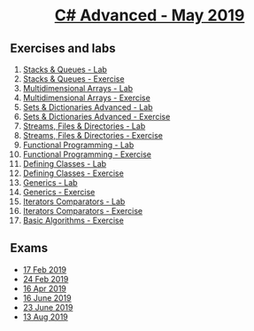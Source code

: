 
# <a href="https://softuni.bg/trainings/2348/csharp-advanced-may-2019"><p align="center"> C# Advanced - May 2019<p>
</a>



## Exercises and labs
1. <a href="https://github.com/PhilShishov/Software-University/tree/master/C%23%20Advanced/Homeworks/01.StacksAndQueues_Lab" > Stacks & Queues - Lab</a> 
2. <a href="https://github.com/PhilShishov/Software-University/tree/master/C%23Advanced/Homeworks/01.StacksAndQueues_Exercise" > Stacks & Queues - Exercise</a> 
3. <a href="https://github.com/PhilShishov/Software-University/tree/master/C%23Advanced/Homeworks/02.MultidimensionalArrays_Lab" > Multidimensional Arrays - Lab</a> 
4. <a href="https://github.com/PhilShishov/Software-University/tree/master/C%23Advanced/Homeworks/02.MultidimensionalArrays_Exercise" > Multidimensional Arrays - Exercise</a> 
5. <a href="https://github.com/PhilShishov/Software-University/tree/master/C%23Advanced/Homeworks/03.SetsAndDictionariesAdvanced_Lab" > Sets & Dictionaries Advanced - Lab</a>
6. <a href="https://github.com/PhilShishov/Software-University/tree/master/C%23Advanced/Homeworks/03.SetsAndDictionariesAdvanced_Exercise" > Sets & Dictionaries Advanced - Exercise</a>
7. <a href="https://github.com/PhilShishov/Software-University/tree/master/C%23Advanced/Homeworks/04.StreamsFilesAndDirectories_Lab" > Streams, Files & Directories - Lab</a>
8. <a href="https://github.com/PhilShishov/Software-University/tree/master/C%23Advanced/Homeworks/04.StreamsFilesAndDirectories_Exercise" > Streams, Files & Directories - Exercise</a>
9. <a href="https://github.com/PhilShishov/Software-University/tree/master/C%23Advanced/Homeworks/05.FunctionalProgramming_Lab" > Functional Programming - Lab</a>
10. <a href="https://github.com/PhilShishov/Software-University/tree/master/C%23Advanced/Homeworks/05.FunctionalProgramming_Exercise" > Functional Programming - Exercise</a>
11. <a href="https://github.com/PhilShishov/Software-University/tree/master/C%23Advanced/Homeworks/06.DefiningClasses_Lab" > Defining Classes - Lab</a>
12. <a href="https://github.com/PhilShishov/Software-University/tree/master/C%23Advanced/Homeworks/06.DefiningClasses_Exercise" > Defining Classes - Exercise</a>
13. <a href="https://github.com/PhilShishov/Software-University/tree/master/C%23Advanced/Homeworks/07.Generics%20_Lab" > Generics - Lab</a>
14. <a href="https://github.com/PhilShishov/Software-University/tree/master/C%23Advanced/Homeworks/07.Generics_Exercise" > Generics - Exercise</a>
15. <a href="https://github.com/PhilShishov/Software-University/tree/master/C%23Advanced/Homeworks/08.IteratorsComparators_Lab" > Iterators Comparators - Lab</a>
16. <a href="https://github.com/PhilShishov/Software-University/tree/master/C%23Advanced/Homeworks/08.IteratorsComparators_Exercise" > Iterators Comparators - Exercise</a>
17. <a href="https://github.com/PhilShishov/Software-University/tree/master/C%23Advanced/Homeworks/09.BasicAlgorithms_Exercise" > Basic Algorithms - Exercise</a>
## Exams
- <a href="https://github.com/PhilShishov/Software-University/tree/master/C%23Advanced/Exams/CAExam_17Feb2019" >17 Feb 2019</a> 
- <a href="https://github.com/PhilShishov/Software-University/tree/master/C%23Advanced/Exams/CAExam_24Feb2019" >24 Feb 2019</a> 
- <a href="https://github.com/PhilShishov/Software-University/tree/master/C%23Advanced/Exams/CAExam_16Apr2019" >16 Apr 2019</a> 
- <a href="https://github.com/PhilShishov/Software-University/tree/master/C%23Advanced/Exams/CAExam_16June2019" >16 June 2019</a> 
- <a href="https://github.com/PhilShishov/Software-University/tree/master/C%23Advanced/Exams/CAExam_23June2019" >23 June 2019</a>
- <a href="https://github.com/PhilShishov/Software-University/tree/master/C%23Advanced/Exams/CAExam_13Aug2019" >13 Aug 2019</a>

